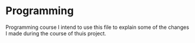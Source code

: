 # Programming
Programming course
I intend to use this file to explain some of the changes I made during the course of thuis project.

